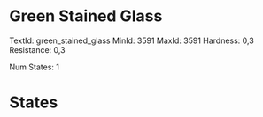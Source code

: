 # Green Stained Glass
TextId: green_stained_glass
MinId: 3591
MaxId: 3591
Hardness: 0,3
Resistance: 0,3

Num States: 1
# States
```

```